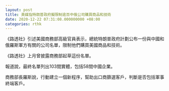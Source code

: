 ```yaml
---
layout: post
title: 美媒指特朗普政府擬限制逾百中俄公司購買商品和技術
date: 2020-12-22 07:31:08.000000000 +08:00
categories: rthk
---
```


《路透社》引述美國商務部高級官員表示，總統特朗普政府計劃公布一份與中國和俄羅斯軍方有關的公司名單，限制他們購買美國商品和技術。

《路透社》上月曾披露商務部起草這份名單。

報道說，最終名單列出103間實體，包括58間中國企業。

商務部長羅斯說，行動建立一個新程序，幫助出口商篩選客戶，判斷是否包括軍事終端客戶。

